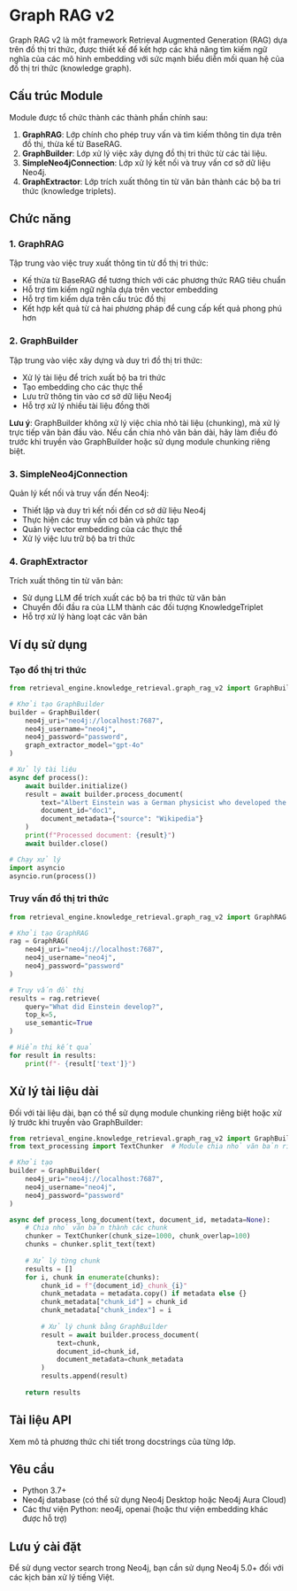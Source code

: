 # Graph RAG v2

Graph RAG v2 là một framework Retrieval Augmented Generation (RAG) dựa trên đồ thị tri thức, được thiết kế để kết hợp các khả năng tìm kiếm ngữ nghĩa của các mô hình embedding với sức mạnh biểu diễn mối quan hệ của đồ thị tri thức (knowledge graph).

## Cấu trúc Module

Module được tổ chức thành các thành phần chính sau:

1. **GraphRAG**: Lớp chính cho phép truy vấn và tìm kiếm thông tin dựa trên đồ thị, thừa kế từ BaseRAG.
2. **GraphBuilder**: Lớp xử lý việc xây dựng đồ thị tri thức từ các tài liệu.
3. **SimpleNeo4jConnection**: Lớp xử lý kết nối và truy vấn cơ sở dữ liệu Neo4j.
4. **GraphExtractor**: Lớp trích xuất thông tin từ văn bản thành các bộ ba tri thức (knowledge triplets).

## Chức năng

### 1. GraphRAG

Tập trung vào việc truy xuất thông tin từ đồ thị tri thức:

- Kế thừa từ BaseRAG để tương thích với các phương thức RAG tiêu chuẩn
- Hỗ trợ tìm kiếm ngữ nghĩa dựa trên vector embedding
- Hỗ trợ tìm kiếm dựa trên cấu trúc đồ thị
- Kết hợp kết quả từ cả hai phương pháp để cung cấp kết quả phong phú hơn

### 2. GraphBuilder

Tập trung vào việc xây dựng và duy trì đồ thị tri thức:

- Xử lý tài liệu để trích xuất bộ ba tri thức
- Tạo embedding cho các thực thể
- Lưu trữ thông tin vào cơ sở dữ liệu Neo4j
- Hỗ trợ xử lý nhiều tài liệu đồng thời

**Lưu ý**: GraphBuilder không xử lý việc chia nhỏ tài liệu (chunking), mà xử lý trực tiếp văn bản đầu vào. Nếu cần chia nhỏ văn bản dài, hãy làm điều đó trước khi truyền vào GraphBuilder hoặc sử dụng module chunking riêng biệt.

### 3. SimpleNeo4jConnection

Quản lý kết nối và truy vấn đến Neo4j:

- Thiết lập và duy trì kết nối đến cơ sở dữ liệu Neo4j
- Thực hiện các truy vấn cơ bản và phức tạp
- Quản lý vector embedding của các thực thể
- Xử lý việc lưu trữ bộ ba tri thức

### 4. GraphExtractor

Trích xuất thông tin từ văn bản:

- Sử dụng LLM để trích xuất các bộ ba tri thức từ văn bản
- Chuyển đổi đầu ra của LLM thành các đối tượng KnowledgeTriplet
- Hỗ trợ xử lý hàng loạt các văn bản

## Ví dụ sử dụng

### Tạo đồ thị tri thức

```python
from retrieval_engine.knowledge_retrieval.graph_rag_v2 import GraphBuilder

# Khởi tạo GraphBuilder
builder = GraphBuilder(
    neo4j_uri="neo4j://localhost:7687",
    neo4j_username="neo4j",
    neo4j_password="password",
    graph_extractor_model="gpt-4o"
)

# Xử lý tài liệu
async def process():
    await builder.initialize()
    result = await builder.process_document(
        text="Albert Einstein was a German physicist who developed the theory of relativity.",
        document_id="doc1",
        document_metadata={"source": "Wikipedia"}
    )
    print(f"Processed document: {result}")
    await builder.close()

# Chạy xử lý
import asyncio
asyncio.run(process())
```

### Truy vấn đồ thị tri thức

```python
from retrieval_engine.knowledge_retrieval.graph_rag_v2 import GraphRAG

# Khởi tạo GraphRAG
rag = GraphRAG(
    neo4j_uri="neo4j://localhost:7687",
    neo4j_username="neo4j",
    neo4j_password="password"
)

# Truy vấn đồ thị
results = rag.retrieve(
    query="What did Einstein develop?",
    top_k=5,
    use_semantic=True
)

# Hiển thị kết quả
for result in results:
    print(f"- {result['text']}")
```

## Xử lý tài liệu dài

Đối với tài liệu dài, bạn có thể sử dụng module chunking riêng biệt hoặc xử lý trước khi truyền vào GraphBuilder:

```python
from retrieval_engine.knowledge_retrieval.graph_rag_v2 import GraphBuilder
from text_processing import TextChunker  # Module chia nhỏ văn bản riêng biệt

# Khởi tạo
builder = GraphBuilder(
    neo4j_uri="neo4j://localhost:7687",
    neo4j_username="neo4j",
    neo4j_password="password"
)

async def process_long_document(text, document_id, metadata=None):
    # Chia nhỏ văn bản thành các chunk
    chunker = TextChunker(chunk_size=1000, chunk_overlap=100)
    chunks = chunker.split_text(text)
    
    # Xử lý từng chunk
    results = []
    for i, chunk in enumerate(chunks):
        chunk_id = f"{document_id}_chunk_{i}"
        chunk_metadata = metadata.copy() if metadata else {}
        chunk_metadata["chunk_id"] = chunk_id
        chunk_metadata["chunk_index"] = i
        
        # Xử lý chunk bằng GraphBuilder
        result = await builder.process_document(
            text=chunk,
            document_id=chunk_id,
            document_metadata=chunk_metadata
        )
        results.append(result)
    
    return results
```

## Tài liệu API

Xem mô tả phương thức chi tiết trong docstrings của từng lớp.

## Yêu cầu

- Python 3.7+
- Neo4j database (có thể sử dụng Neo4j Desktop hoặc Neo4j Aura Cloud)
- Các thư viện Python: neo4j, openai (hoặc thư viện embedding khác được hỗ trợ)

## Lưu ý cài đặt

Để sử dụng vector search trong Neo4j, bạn cần sử dụng Neo4j 5.0+ đối với các kịch bản xử lý tiếng Việt.
